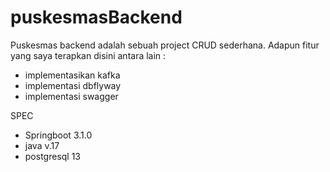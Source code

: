 # puskesmasBackend
Puskesmas backend adalah sebuah project CRUD sederhana.
Adapun fitur yang saya terapkan disini antara lain :
- implementasikan kafka
- implementasi dbflyway
- implementasi swagger

SPEC
- Springboot 3.1.0
- java v.17
- postgresql 13
